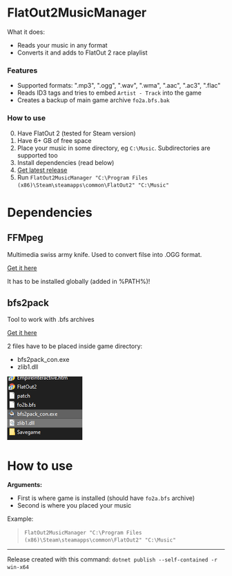 # FlatOut2MusicManager

What it does:

* Reads your music in any format
* Converts it and adds to FlatOut 2 race playlist

### Features

* Supported formats: ".mp3", ".ogg", ".wav", ".wma", ".aac", ".ac3", ".flac"
* Reads ID3 tags and tries to embed `Artist - Track` into the game
* Creates a backup of main game archive `fo2a.bfs.bak`

### How to use

0. Have FlatOut 2 (tested for Steam version)
1. Have 6+ GB of free space
2. Place your music in some directory, eg `C:\Music`. Subdirectories are supported too
3. Install dependencies (read below)
4. [Get latest release](https://github.com/Rast1234/FlatOut2MusicManager/releases)
5. Run `FlatOut2MusicManager "C:\Program Files (x86)\Steam\steamapps\common\FlatOut2" "C:\Music"`

# Dependencies

## FFMpeg

Multimedia swiss army knife. Used to convert filse into .OGG format.

[Get it here](https://ffmpeg.org/download.html#build-windows)

It has to be installed globally (added in %PATH%)!

## bfs2pack

Tool to work with .bfs archives

[Get it here](https://sourceforge.net/projects/bfs2pack/files/bfs2pack/bfs2pack1.2/bfs2pack1.2-bin.zip/download)

 2 files have to be placed inside game directory:
 
 * bfs2pack_con.exe
 * zlib1.dll
 
 ![bfs2pack](/img/bfs2pack.png)
 
 # How to use
 
 **Arguments:** <FlatOut2 dir> <Music dir>
  
 * First is where game is installed (should have `fo2a.bfs` archive)
 * Second is where you placed your music
  
Example: 

> `FlatOut2MusicManager "C:\Program Files (x86)\Steam\steamapps\common\FlatOut2" "C:\Music"`

---

Release created with this command: `dotnet publish --self-contained -r win-x64`
